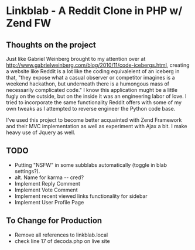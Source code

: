 Linkblab - A Reddit Clone in PHP w/ Zend FW
==========================================

Thoughts on the project
----------------------------------

Just like Gabriel Weinberg brought to my attention over at http://www.gabrielweinberg.com/blog/2010/11/code-icebergs.html, creating a website like Reddit is a lot like the coding equivalelent of an iceberg in that, "they expose what a casual observer or competitor imagines is a  weekend hackathon, but underneath there is a humongous mass of necessarily  complicated code." I know this application mught be a little fugly on the outside, but on the inside it was an engineering labor of love. I tried to incorporate the same functionality Reddit offers with some of my own tweaks as I attempted to reverse engineer the Python code base.

I've used this project to become better acquainted with Zend Framework and their MVC implementation as well as experiment with Ajax a bit. I make heavy use of Jquery as well.

TODO 
----------------------

- Putting "NSFW" in some subblabs automatically (toggle in blab settings?).
- alt. Name for karma -- cred? 
- Implement Reply Comment
- Implement Vote Comment
- Implement recent viewed links functionality for sidebar
- Implement User Profile Page


To Change for Production
----------------------

- Remove all references to linkblab.local
- check line 17 of decoda.php on live site
